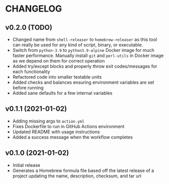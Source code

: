 # CHANGELOG

## v0.2.0 (TODO)

* Changed name from `shell-releaser` to `homebrew-releaser` as this tool can really be used for any kind of script, binary, or executable.
* Switch from `python-3.9` to `python3.9-alpine` Docker image for much faster performance. Manually install `git` and `perl-utils` in Docker image as we depend on them for correct operation
* Added try/except blocks and properly throw exit codes/messages for each functionality
* Refactored code into smaller testable units
* Added checks and balances ensuring environment variables are set before running
* Added sane defaults for a few internal variables

## v0.1.1 (2021-01-02)

* Adding missing args to `action.yml`
* Fixes Dockerfile to run in GitHub Actions environment
* Updated README with usage instructions
* Added a success message when the workflow completes

## v0.1.0 (2021-01-02)

* Initial release
* Generates a Homebrew formula file based off the latest release of a project updating the name, description, checksum, and tar url
